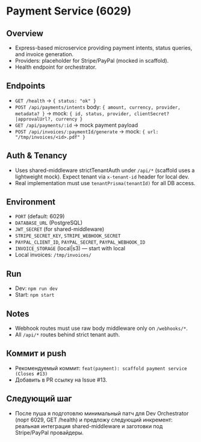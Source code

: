 # Payment Service (6029)

## Overview

- Express-based microservice providing payment intents, status queries, and invoice generation.
- Providers: placeholder for Stripe/PayPal (mocked in scaffold).
- Health endpoint for orchestrator.

## Endpoints

- `GET /health` → `{ status: "ok" }`
- `POST /api/payments/intents` body: `{ amount, currency, provider, metadata? }` → mock: `{ id, status, provider, clientSecret?|approvalUrl?, currency }`
- `GET /api/payments/:id` → mock payment payload
- `POST /api/invoices/:paymentId/generate` → mock: `{ url: "/tmp/invoices/<id>.pdf" }`

## Auth & Tenancy

- Uses shared-middleware strictTenantAuth under `/api/*` (scaffold uses a lightweight mock). Expect tenant via `x-tenant-id` header for local dev.
- Real implementation must use `tenantPrisma(tenantId)` for all DB access.

## Environment

- `PORT` (default: 6029)
- `DATABASE_URL` (PostgreSQL)
- `JWT_SECRET` (for shared-middleware)
- `STRIPE_SECRET_KEY`, `STRIPE_WEBHOOK_SECRET`
- `PAYPAL_CLIENT_ID`, `PAYPAL_SECRET`, `PAYPAL_WEBHOOK_ID`
- `INVOICE_STORAGE` (local|s3) — start with local
- Local invoices: `/tmp/invoices/`

## Run

- Dev: `npm run dev`
- Start: `npm start`

## Notes

- Webhook routes must use raw body middleware only on `/webhooks/*`.
- All `/api/*` routes behind strict tenant auth.

## Коммит и push

- Рекомендуемый коммит: `feat(payment): scaffold payment service (Closes #13)`
- Добавить в PR ссылку на Issue #13.

## Следующий шаг

- После пуша я подготовлю минимальный патч для Dev Orchestrator (порт 6029, GET /health) и предложу следующий инкремент: реальная интеграция shared-middleware и заготовки под Stripe/PayPal провайдеры.